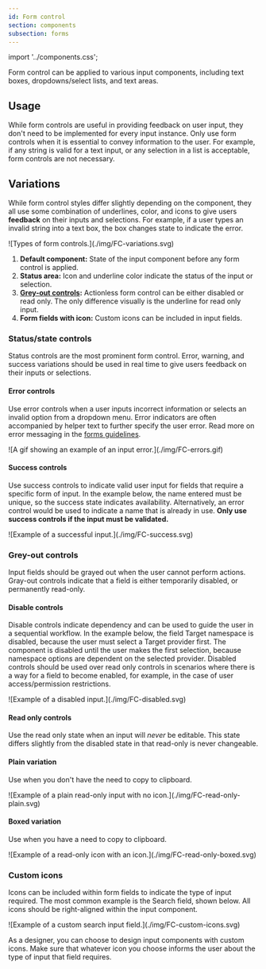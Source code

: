 ```yaml
---
id: Form control
section: components
subsection: forms
---
```


import '../components.css';

Form control can be applied to various input components, including text boxes, dropdowns/select lists, and text areas.

## Usage
While form controls are useful in providing feedback on user input, they don't need to be implemented for every input instance. Only use form controls when it is essential to convey information to the user. For example, if any string is valid for a text input, or any selection in a list is acceptable, form controls are not necessary.

## Variations
While form control styles differ slightly depending on the component, they all use some combination of underlines, color, and icons to give users **feedback** on their inputs and selections. For example, if a user types an invalid string into a text box, the box changes state to indicate the error.

<div class="ws-docs-content-img">
![Types of form controls.](./img/FC-variations.svg)
</div>

1. **Default component:** State of the input component before any form control is applied.
2. **Status area:** Icon and underline color indicate the status of the input or selection.
3. **[Grey-out controls](#grey-out-controls):** Actionless form control can be either disabled or read only. The only difference visually is the underline for read only input.
4. **Form fields with icon:** Custom icons can be included in input fields.

### Status/state controls
Status controls are the most prominent form control. Error, warning, and success variations should be used in real time to give users feedback on their inputs or selections.

#### Error controls
Use error controls when a user inputs incorrect information or selects an invalid option from a dropdown menu. Error indicators are often accompanied by helper text to further specify the user error. Read more on error messaging in the [forms guidelines](https://v4-archive.patternfly.org/v4/components/form/design-guidelines#errors-and-validation).

<div class="ws-docs-content-img">
![A gif showing an example of an input error.](./img/FC-errors.gif)
</div>

#### Success controls
Use success controls to indicate valid user input for fields that require a specific form of input. In the example below, the name entered must be unique, so the success state indicates availability. Alternatively, an error control would be used to indicate a name that is already in use. **Only use success controls if the input must be validated.**

<div class="ws-docs-content-img">
![Example of a successful input.](./img/FC-success.svg)
</div>

### Grey-out controls
Input fields should be grayed out when the user cannot perform actions. Gray-out controls indicate that a field is either temporarily disabled, or permanently read-only.

#### Disable controls
Disable controls indicate dependency and can be used to guide the user in a sequential workflow. In the example below, the field Target namespace is disabled, because the user must select a Target provider first. The component is disabled until the user makes the first selection, because namespace options are dependent on the selected provider. Disabled controls should be used over read only controls in scenarios where there is a way for a field to become enabled, for example, in the case of user access/permission restrictions.

<div class="ws-docs-content-img">
![Example of a disabled input.](./img/FC-disabled.svg)
</div>

#### Read only controls

Use the read only state when an input will *never* be editable. This state differs slightly from the disabled state in that read-only is never changeable. 

#### Plain variation
Use when you don't have the need to copy to clipboard.

<div class="ws-docs-content-img">
![Example of a plain read-only input with no icon.](./img/FC-read-only-plain.svg)
</div>

#### Boxed variation
Use when you have a need to copy to clipboard.

<div class="ws-docs-content-img">
![Example of a read-only icon with an icon.](./img/FC-read-only-boxed.svg)
</div>

### Custom icons
Icons can be included within form fields to indicate the type of input required. The most common example is the Search field, shown below. All icons should be right-aligned within the input component.

<div class="ws-docs-content-img">
![Example of a custom search input field.](./img/FC-custom-icons.svg)
</div>

As a designer, you can choose to design input components with custom icons. Make sure that whatever icon you choose informs the user about the type of input that field requires.
